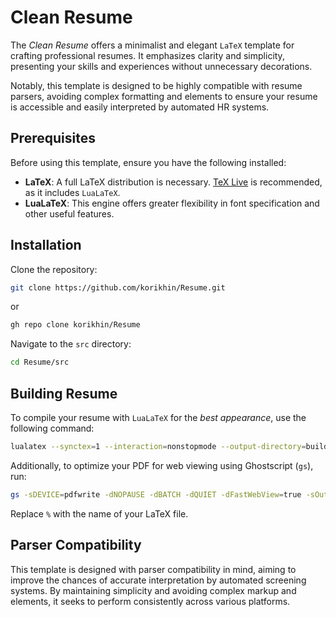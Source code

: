 # Clean Resume

The *Clean Resume* offers a minimalist and elegant `LaTeX` template for crafting professional resumes. It emphasizes clarity and simplicity, presenting your skills and experiences without unnecessary decorations.  

Notably, this template is designed to be highly compatible with resume parsers, avoiding complex formatting and elements to ensure your resume is accessible and easily interpreted by automated HR systems.

## Prerequisites

Before using this template, ensure you have the following installed:
- **LaTeX**: A full LaTeX distribution is necessary. [TeX Live](https://tug.org/texlive/) is recommended, as it includes `LuaLaTeX`.
- **LuaLaTeX**: This engine offers greater flexibility in font specification and other useful features.

## Installation

Clone the repository:

```sh
git clone https://github.com/korikhin/Resume.git
```

or

```sh
gh repo clone korikhin/Resume
```

Navigate to the `src` directory:

```sh
cd Resume/src
```

## Building Resume

To compile your resume with `LuaLaTeX` for the *best appearance*, use the following command:

```sh
lualatex --synctex=1 --interaction=nonstopmode --output-directory=build %.tex
```

Additionally, to optimize your PDF for web viewing using Ghostscript (`gs`), run:

```sh
gs -sDEVICE=pdfwrite -dNOPAUSE -dBATCH -dQUIET -dFastWebView=true -sOutputFile=build/%_web.pdf build/%.pdf
```

Replace `%` with the name of your LaTeX file.

## Parser Compatibility

This template is designed with parser compatibility in mind, aiming to improve the chances of accurate interpretation by automated screening systems. By maintaining simplicity and avoiding complex markup and elements, it seeks to perform consistently across various platforms.
